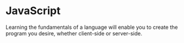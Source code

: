 # JavaScript
 Learning the fundamentals of a language will enable you to create the program you desire, whether client-side or server-side.
